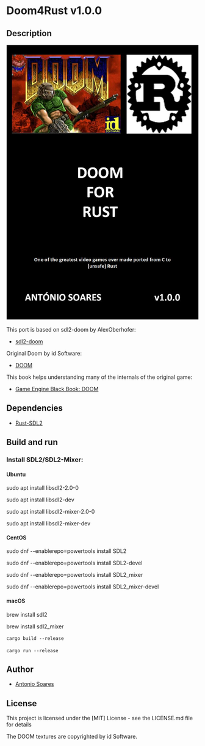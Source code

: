 # Doom4Rust v1.0.0

## Description

![](doom4rust.jpg)

This port is based on sdl2-doom by AlexOberhofer:

* [sdl2-doom](https://github.com/AlexOberhofer/sdl2-doom)

Original Doom by id Software:

* [DOOM](https://github.com/id-Software/DOOM)

This book helps understanding many of the internals of the original game:

* [Game Engine Black Book: DOOM](https://fabiensanglard.net/gebbdoom/)

## Dependencies

* [Rust-SDL2](https://github.com/Rust-SDL2/rust-sdl2)

## Build and run

### Install SDL2/SDL2-Mixer:

#### Ubuntu

sudo apt install libsdl2-2.0-0

sudo apt install libsdl2-dev

sudo apt install libsdl2-mixer-2.0-0

sudo apt install libsdl2-mixer-dev

#### CentOS

sudo dnf --enablerepo=powertools install SDL2

sudo dnf --enablerepo=powertools install SDL2-devel

sudo dnf --enablerepo=powertools install SDL2_mixer

sudo dnf --enablerepo=powertools install SDL2_mixer-devel

#### macOS

brew install sdl2

brew install sdl2_mixer

```
cargo build --release

cargo run --release

```

## Author

* [Antonio Soares](https://github.com/ccie18473)

## License

This project is licensed under the [MIT] License - see the LICENSE.md file for details

The DOOM textures are copyrighted by id Software.